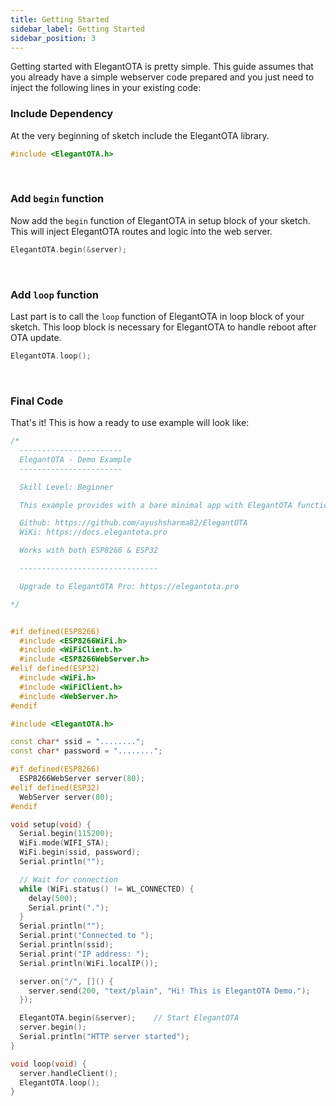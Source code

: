 ```yaml
---
title: Getting Started
sidebar_label: Getting Started
sidebar_position: 3
---
```


Getting started with ElegantOTA is pretty simple. This guide assumes that you already have a simple webserver code prepared and you just need to inject the following lines in your existing code:


### Include Dependency
At the very beginning of sketch include the ElegantOTA library.
```cpp
#include <ElegantOTA.h>
```

<br/>


### Add `begin` function
Now add the `begin` function of ElegantOTA in setup block of your sketch. This will inject ElegantOTA routes and logic into the web server.
```cpp
ElegantOTA.begin(&server);
```

<br/>

### Add `loop` function
Last part is to call the `loop` function of ElegantOTA in loop block of your sketch. This loop block is necessary for ElegantOTA to handle reboot after OTA update.
```cpp
ElegantOTA.loop();
```

<br/>

### Final Code
That's it! This is how a ready to use example will look like:

```cpp
/*
  -----------------------
  ElegantOTA - Demo Example
  -----------------------

  Skill Level: Beginner

  This example provides with a bare minimal app with ElegantOTA functionality.

  Github: https://github.com/ayushsharma82/ElegantOTA
  WiKi: https://docs.elegantota.pro

  Works with both ESP8266 & ESP32

  -------------------------------

  Upgrade to ElegantOTA Pro: https://elegantota.pro

*/


#if defined(ESP8266)
  #include <ESP8266WiFi.h>
  #include <WiFiClient.h>
  #include <ESP8266WebServer.h>
#elif defined(ESP32)
  #include <WiFi.h>
  #include <WiFiClient.h>
  #include <WebServer.h>
#endif

#include <ElegantOTA.h>

const char* ssid = "........";
const char* password = "........";

#if defined(ESP8266)
  ESP8266WebServer server(80);
#elif defined(ESP32)
  WebServer server(80);
#endif

void setup(void) {
  Serial.begin(115200);
  WiFi.mode(WIFI_STA);
  WiFi.begin(ssid, password);
  Serial.println("");

  // Wait for connection
  while (WiFi.status() != WL_CONNECTED) {
    delay(500);
    Serial.print(".");
  }
  Serial.println("");
  Serial.print("Connected to ");
  Serial.println(ssid);
  Serial.print("IP address: ");
  Serial.println(WiFi.localIP());

  server.on("/", []() {
    server.send(200, "text/plain", "Hi! This is ElegantOTA Demo.");
  });

  ElegantOTA.begin(&server);    // Start ElegantOTA
  server.begin();
  Serial.println("HTTP server started");
}

void loop(void) {
  server.handleClient();
  ElegantOTA.loop();
}
```